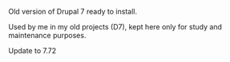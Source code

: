 Old version of Drupal 7 ready to install.

Used by me in my old projects (D7), kept here only for study and maintenance purposes.

Update to 7.72